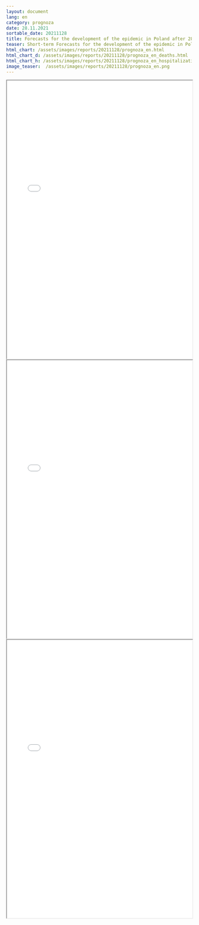 ```yaml
---
layout: document
lang: en
category: prognoza
date: 28.11.2021
sortable_date: 20211128
title: Forecasts for the development of the epidemic in Poland after 28.11.2021 
teaser: Short-term Forecasts for the development of the epidemic in Poland.
html_chart: /assets/images/reports/20211128/prognoza_en.html
html_chart_d: /assets/images/reports/20211128/prognoza_en_deaths.html
html_chart_h: /assets/images/reports/20211128/prognoza_en_hospitalizations.html
image_teaser:  /assets/images/reports/20211128/prognoza_en.png
---
```


<div style="text-align: center" class="row 80%">
    <span class="image fit">
        <iframe src="{{ page.html_chart }}" alt="" style="width: 100%; height:54em;"></iframe>
    </span>
</div>

<div style="text-align: center" class="row 80%">
    <span class="image fit">
        <iframe src="{{ page.html_chart_d }}" alt="" style="width: 100%; height:54em;"></iframe>
    </span>
</div>

<div style="text-align: center" class="row 80%">
    <span class="image fit">
        <iframe src="{{ page.html_chart_h }}" alt="" style="width: 100%; height:54em;"></iframe>
    </span>
</div>
